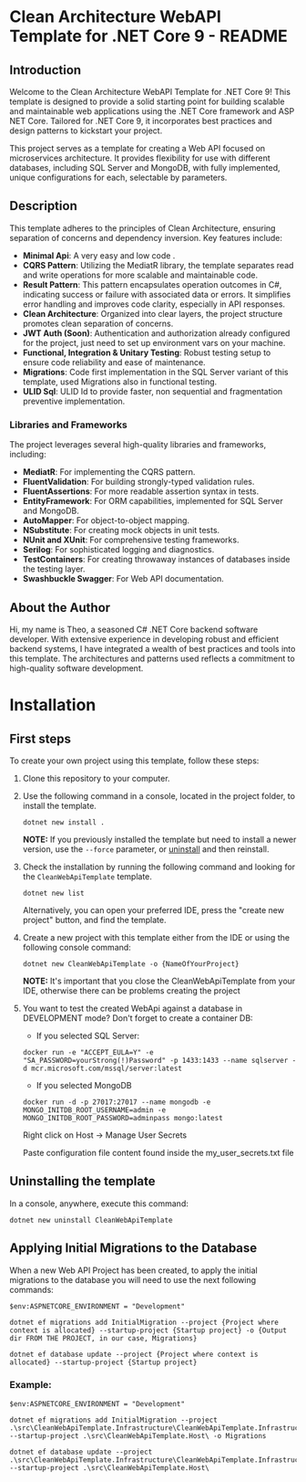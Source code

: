 # Clean Architecture WebAPI Template for .NET Core 9 - README

## Introduction

Welcome to the Clean Architecture WebAPI Template for .NET Core 9! This template is designed to provide a solid starting point for building scalable and maintainable web applications using the .NET Core framework and ASP NET Core. Tailored for .NET Core 9, it incorporates best practices and design patterns to kickstart your project.

This project serves as a template for creating a Web API focused on microservices architecture. It provides flexibility for use with different databases, including SQL Server and MongoDB, with fully implemented, unique configurations for each, selectable by parameters.

## Description

This template adheres to the principles of Clean Architecture, ensuring separation of concerns and dependency inversion. Key features include:

- **Minimal Api**: A very easy and low code .
- **CQRS Pattern**: Utilizing the MediatR library, the template separates read and write operations for more scalable and maintainable code.
- **Result Pattern**: This pattern encapsulates operation outcomes in C#, indicating success or failure with associated data or errors. It simplifies error handling and improves code clarity, especially in API responses.
- **Clean Architecture**: Organized into clear layers, the project structure promotes clean separation of concerns.
- **JWT Auth (Soon)**: Authentication and authorization already configured for the project, just need to set up environment vars on your machine.
- **Functional, Integration & Unitary Testing**: Robust testing setup to ensure code reliability and ease of maintenance.
- **Migrations**: Code first implementation in the SQL Server variant of this template, used Migrations also in functional testing.
- **ULID Sql**: ULID Id to provide faster, non sequential and fragmentation preventive implementation.

### Libraries and Frameworks

The project leverages several high-quality libraries and frameworks, including:
- **MediatR**: For implementing the CQRS pattern.
- **FluentValidation**: For building strongly-typed validation rules.
- **FluentAssertions**: For more readable assertion syntax in tests.
- **EntityFramework**: For ORM capabilities, implemented for SQL Server and MongoDB.
- **AutoMapper**: For object-to-object mapping.
- **NSubstitute**: For creating mock objects in unit tests.
- **NUnit and XUnit**: For comprehensive testing frameworks.
- **Serilog**: For sophisticated logging and diagnostics.
- **TestContainers**: For creating throwaway instances of databases inside the testing layer.
- **Swashbuckle Swagger**: For Web API documentation.

## About the Author

Hi, my name is Theo, a seasoned C# .NET Core backend software developer. With extensive experience in developing robust and efficient backend systems, I have integrated a wealth of best practices and tools into this template. The architectures and patterns used reflects a commitment to high-quality software development.


# Installation

## First steps

To create your own project using this template, follow these steps:

1. Clone this repository to your computer.

2. Use the following command in a console, located in the project folder, to install the template.

    ```console
    dotnet new install .
    ```

    **NOTE:** If you previously installed the template but need to install a newer version, use the `--force` parameter, or [uninstall](#Uninstalling-the-template) and then reinstall.

3. Check the installation by running the following command and looking for the `CleanWebApiTemplate` template.

    ```console
    dotnet new list
    ```

    Alternatively, you can open your preferred IDE, press the "create new project" button, and find the template.

4. Create a new project with this template either from the IDE or using the following console command:

    ```console
    dotnet new CleanWebApiTemplate -o {NameOfYourProject}
    ```

    **NOTE:** It's important that you close the CleanWebApiTemplate from your IDE, otherwise there can be problems creating the project

5. You want to test the created WebApi against a database in DEVELOPMENT mode? Don't forget to create a container DB:

    - If you selected SQL Server:

    ```console
    docker run -e "ACCEPT_EULA=Y" -e "SA_PASSWORD=yourStrong(!)Password" -p 1433:1433 --name sqlserver -d mcr.microsoft.com/mssql/server:latest
    ```

    - If you selected MongoDB
    ```console
    docker run -d -p 27017:27017 --name mongodb -e MONGO_INITDB_ROOT_USERNAME=admin -e MONGO_INITDB_ROOT_PASSWORD=adminpass mongo:latest
    ```

    Right click on Host -> Manage User Secrets

    Paste configuration file content found inside the my_user_secrets.txt file

    
## Uninstalling the template

In a console, anywhere, execute this command:
```console
dotnet new uninstall CleanWebApiTemplate
```

## Applying Initial Migrations to the Database

When a new Web API Project has been created, to apply the initial migrations to the database you will need to use the next following commands:

```console
$env:ASPNETCORE_ENVIRONMENT = "Development" 
```
```console
dotnet ef migrations add InitialMigration --project {Project where context is allocated} --startup-project {Startup project} -o {Output dir FROM THE PROJECT, in our case, Migrations} 
```
```console
dotnet ef database update --project {Project where context is allocated} --startup-project {Startup project} 
```

### Example:

```console
$env:ASPNETCORE_ENVIRONMENT = "Development" 
```
```console
dotnet ef migrations add InitialMigration --project .\src\CleanWebApiTemplate.Infrastructure\CleanWebApiTemplate.Infrastructure.csproj --startup-project .\src\CleanWebApiTemplate.Host\ -o Migrations
```
```console
dotnet ef database update --project .\src\CleanWebApiTemplate.Infrastructure\CleanWebApiTemplate.Infrastructure.csproj --startup-project .\src\CleanWebApiTemplate.Host\ 
```
